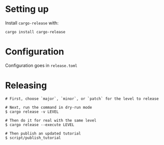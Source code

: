 # Setting up

Install `cargo-release` with:

```shell
cargo install cargo-release
```

# Configuration

Configuration goes in `release.toml`

# Releasing

```shell
# First, choose `major`, `minor`, or `patch` for the level to release

# Next, run the command in dry-run mode
$ cargo release -v LEVEL

# Then do it for real with the same level
$ cargo release --execute LEVEL

# Then publish an updated tutorial
$ script/publish_tutorial
```
